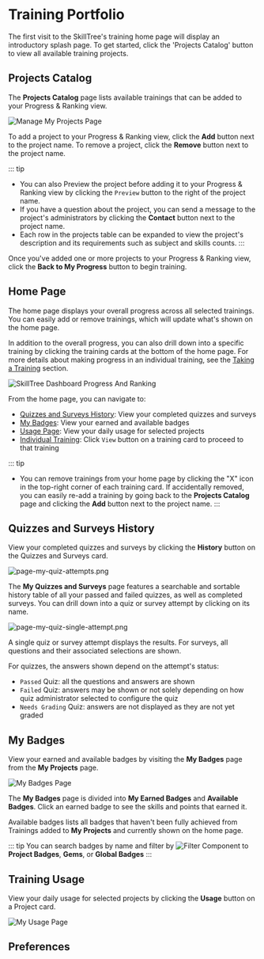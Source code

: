 # Training Portfolio

The first visit to the SkillTree's training home page will display an introductory splash page. 
To get started, click the 'Projects Catalog' button to view all available training projects.

## Projects Catalog
The **Projects Catalog** page lists available trainings that can be added to your Progress & Ranking view.

![Manage My Projects Page](../screenshots/progress-and-ranking/page-progress-and-rankings-manage-my-projects.png)

To add a project to your Progress & Ranking view, click the **Add** button next to the project name. 
To remove a project, click the **Remove** button next to the project name.

::: tip
- You can also Preview the project before adding it to your Progress & Ranking view by clicking the ``Preview`` button to the right of the project name. 
- If you have a question about the project, you can send a message to the project's administrators by clicking the **Contact** button next to the project name.
- Each row in the projects table can be expanded to view the project's description and its requirements such as subject and skills counts.
:::
 
Once you've added one or more projects to your Progress & Ranking view, click the **Back to My Progress** button to begin training.

## Home Page

The home page displays your overall progress across all selected trainings. 
You can easily add or remove trainings, which will update what's shown on the home page.

In addition to the overall progress, you can also drill down into a specific training by clicking the training cards at the bottom of the home page.
For more details about making progress in an individual training, see the [Taking a Training](/training-participation/take-training.html) section.

![SkillTree Dashboard Progress And Ranking](../screenshots/progress-and-ranking/page-progress-and-rankings.png)

From the home page, you can navigate to:
- [Quizzes and Surveys History](/training-participation/training-portfolio.html#quizzes-and-surveys-history): View your completed quizzes and surveys
- [My Badges](/training-participation/training-portfolio.html#my-badges): View your earned and available badges
- [Usage Page](/training-participation/training-portfolio.html#training-usage): View your daily usage for selected projects
- [Individual Training](/training-participation/take-training.html): Click `View` button on a training card to proceed to that training

::: tip
- You can remove trainings from your home page by clicking the "X" icon in the top-right corner of each training card.
If accidentally removed, you can easily re-add a training by going back to the **Projects Catalog** page and clicking the **Add** button next to the project name.
:::

## Quizzes and Surveys History

View your completed quizzes and surveys by clicking the **History** button on the Quizzes and Surveys card.

![page-my-quiz-attempts.png](../screenshots/progress-and-ranking/page-my-quiz-attempts.png)

The **My Quizzes and Surveys** page features a searchable and sortable history table of all your passed and failed quizzes, as well as completed surveys.
You can drill down into a quiz or survey attempt by clicking on its name.

![page-my-quiz-single-attempt.png](../screenshots/progress-and-ranking/page-my-quiz-single-attempt.png)

A single quiz or survey attempt displays the results. For surveys, all questions and their associated selections are shown.

For quizzes, the answers shown depend on the attempt's status:
- `Passed` Quiz: all the questions and answers are shown
- `Failed` Quiz: answers may be shown or not solely depending on how quiz administrator selected to configure the quiz
- `Needs Grading` Quiz: answers are not displayed as they are not yet graded

## My Badges

View your earned and available badges by visiting the **My Badges** page from the **My Projects** page.

![My Badges Page](../screenshots/progress-and-ranking/page-progress-and-rankings-badges.png)

The **My Badges** page is divided into **My Earned Badges** and **Available Badges**.
Click an earned badge to see the skills and points that earned it.

Available badges lists all badges that haven't been fully achieved from Trainings added to **My Projects** and currently shown on the home page.

::: tip
You can search badges by name and filter by ![Filter Component](../screenshots/progress-and-ranking/component-progress-and-rankings-badge-filter.png) to **Project Badges**, **Gems**, or **Global Badges**
:::


## Training Usage

View your daily usage for selected projects by clicking the **Usage** button on a Project card.

![My Usage Page](../screenshots/progress-and-ranking/page-progress-and-rankings-view-my-usage.png)

## Preferences